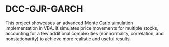 # DCC-GJR-GARCH

This project showcases an advanced Monte Carlo simulation implementation in VBA. It simulates price movements for multiple stocks, accounting for a few additional complexities (nonnormality, correlation, and nonstationarity) to achieve more realistic and useful results.

